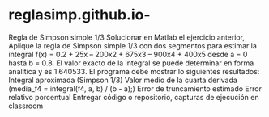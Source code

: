 # reglasimp.github.io-
Regla de Simpson simple 1/3
Solucionar en Matlab el ejercicio anterior, Aplique la regla de Simpson simple 1/3 con dos segmentos para estimar la integral f(x) = 0.2 + 25x – 200x2 + 675x3 – 900x4 + 400x5
desde a = 0 hasta b = 0.8. El valor exacto de la integral se puede determinar en forma analítica y es 1.640533.
El programa debe mostrar lo siguientes resultados:
Integral aproximada (Simpson 1/3)
Valor medio de la cuarta derivada (media_f4 = integral(f4, a, b) / (b - a);)
Error de truncamiento estimado
Error relativo porcentual
Entregar código o repositorio, capturas de ejecución en classroom
